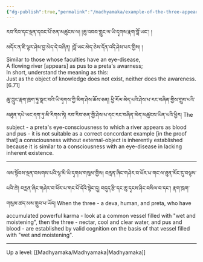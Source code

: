 ```yaml
---
{"dg-publish":true,"permalink":"/madhyamaka/example-of-the-three-appearances-of-a-river/"}
---
```


རབ་རིབ་དང་ལྡན་དབང་པོ་ཅན་མཚུངས་ལ། །ཆུ་འབབ་གླུང་ལ་ཡི་དྭགས་རྣག་བློ་ཡང༌། །  
མདོར་ན་ཇི་ལྟར་ཤེས་བྱ་མེད་དེ་བཞིན། །བློ་ཡང་མེད་ཅེས་དོན་འདི་ཤེས་པར་གྱིས། །  
Similar to those whose faculties have an eye-disease,  
A flowing river [appears] as pus to a preta's awarness;  
In short, understand the meaning as this:  
Just as the object of knowledge does not exist, neither does the awareness. [6.71]

ཆུ་ཀླུང་རྣག་ཁྲག་ཏུ་སྣང་བའི་ཡི་དྭགས་ཀྱི་མིག་ཤེས་ཆོས་ཅན། ཕྱི་རོལ་མེད་པའི་ཤེས་པ་རང་བཞིན་གྱིས་གྲུབ་པའི་མཐུན་དཔེ་ཡང་དག་ཏུ་མི་རིགས་ཏེ། 
རབ་རིབ་ཅན་གྱི་ཤེས་པ་དང་རང་བཞིན་མེད་མཚུངས་ཡིན་པའི་ཕྱིར།
The subject - a preta's eye-consciousness to which a river appears as blood and pus - it is not suitable as a correct concordant example [in the proof that] a consciousness without external-object is inherently established because it is similar to a consciousness with an eye-disease in lacking inherent existence.

---
ལས་སྟོབས་ལྡན་བསགས་པའི་ལྷ་མི་ཡི་དྭགས་གསུམ་གྱིས། བརླན་ཞིང་གཤེར་བ་ཕོར་པ་གང་ལ་ཐུན་མོང་དུ་བལྟས་པའི་ཚེ། 
བརླན་ཞིང་གཤེར་བ་ཕོར་པ་གང་པོ་དེའི་སྟེང་དུ། བདུད་རྩི་དང་ཆུ་དྭངས་ཤིང་བསིལ་བ་དང་། རྣག་ཁྲག་གསུམ་ཚད་མས་གྲུབ་པ་ཡོད།
When the three - a deva, human, and preta, who have accumulated powerful karma - look at a common vessel filled with "wet and moistening", then the three - nectar, cool and clear water, and pus and blood - are established by valid cognition on the basis of that vessel filled with "wet and moistening".


---
Up a level: [[Madhyamaka/Madhyamaka\|Madhyamaka]]